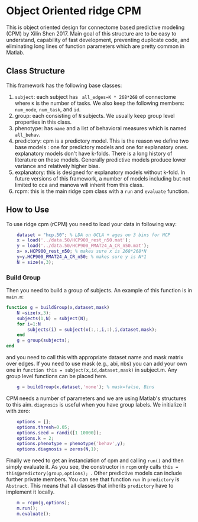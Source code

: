 # Object Oriented ridge CPM

This is object oriented design for connectome based predictive modeling (CPM) by Xilin Shen 2017. Main goal of this structure are
to be easy to understand, capability of fast development, preventing duplicate code, and eliminating long lines of function parameters which are pretty common in Matlab.
## Class Structure 
This framework has the following base classes:

1. `subject`: each subject has ``` all_edges=K * 268*268``` of connectome where ```K``` is the number of tasks. We also keep the following members: ```num_node```, ```num_task```, and ```id```. 
2. group: each consisting of ```N``` subjects. We usually keep group level properties in this class. 
3. phenotype: has ```name``` and a list of behavioral measures which is named ```all_behav```.
4. predictory: cpm is a predictory model. This is the reason we define two base models : one for predictory models and one for explanatory ones. 
explanatory models don't have k-folds. There is a long history of literature on these models. Generally predictive models produce lower variance and relatively higher bias. 
5. explanatory: this is designed for explanatory models without k-fold. In future versions of this framework, a number of models including but not limited to cca and manova
will inherit from this class. 
6. rcpm: this is the main ridge cpm class with a ```run``` and ```evaluate``` function. 

## How to Use
To use ridge cpm (rCPM) you need to load your data in following way:

```Matlab
    dataset = "hcp.50"; % LDA on UCLA + ages on 3 bins for HCP
    x = load('../data.50/HCP900_rest_n50.mat');
    y = load('../data.50/HCP900_PMAT24_A_CR_n50.mat');
    x= x.HCP900_rest_n50; % makes sure x is 268*268*N
    y=y.HCP900_PMAT24_A_CR_n50; % makes sure y is N*1
    N = size(x,3);
```
### Build Group
Then you need to build a group of subjects. An example of this function is in ```main.m```: 

```Matlab
function g = buildGroup(x,dataset,mask)
    N =size(x,3);
    subjects(1,N) = subject(N);
    for i=1:N
        subjects(i) = subject(x(:,:,i,:),i,dataset,mask);
    end
    g = group(subjects);
end
```
and you need to call this with appropriate dataset name and mask matrix over edges. 
If you need to use mask (e.g., abi, nbs) you can add your own one in 
```function this = subject(x,id,dataset,mask)``` in subject.m. Any group level functions can be placed here. 
```Matlab
    g = buildGroup(x,dataset,'none'); % mask=false, Bins
```
CPM needs a number of parameters and we are using Matlab's structures to this aim. ```diagnosis``` is useful when you have group labels.
We initialize it with zero:
```Matlab
    options = [];
    options.thresh=0.05;
    options.seed = randi([1 10000]);
    options.k = 2;
    options.phenotype = phenotype('behav',y);
    options.diagnosis = zeros(N,1);
```

Finally we need to get an instanciation of cpm and calling ```run()``` and then simply evaluate it. As you see, the constructor in ```rcpm``` only calls ```this = this@predictory(group,options);
```. Other predictive models can include further private members. You can see that function ```run``` in ```predictory``` is ```Abstract```.
This means that all classes that inherits ```predictory``` have to implement it locally.
```Matlab
    m = rcpm(g,options);
    m.run();
    m.evaluate();
```

